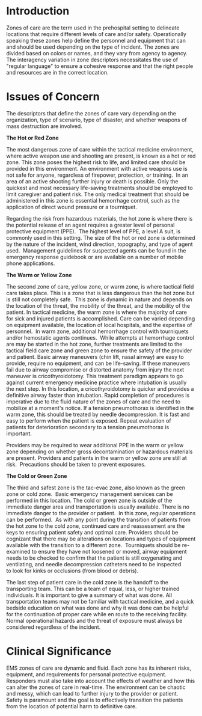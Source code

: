 # Introduction

Zones of care are the term used in the prehospital setting to delineate locations that require different levels of care and/or safety. Operationally speaking these zones help define the personnel and equipment that can and should be used depending on the type of incident. The zones are divided based on colors or names, and they vary from agency to agency.  The interagency variation in zone descriptors necessitates the use of "regular language" to ensure a cohesive response and that the right people and resources are in the correct location.

# Issues of Concern

The descriptors that define the zones of care vary depending on the organization, type of scenario, type of disaster, and whether weapons of mass destruction are involved.

**The Hot or Red Zone**

The most dangerous zone of care within the tactical medicine environment, where active weapon use and shooting are present, is known as a hot or red zone. This zone poses the highest risk to life, and limited care should be provided in this environment. An environment with active weapons use is not safe for anyone, regardless of firepower, protection, or training.  In an area of an active shooting further injury or death is possible. Only the quickest and most necessary life-saving treatments should be employed to limit caregiver and patient risk. The only medical treatment that should be administered in this zone is essential hemorrhage control, such as the application of direct wound pressure or a tourniquet.

Regarding the risk from hazardous materials, the hot zone is where there is the potential release of an agent requires a greater level of personal protective equipment (PPE).  The highest level of PPE, a level A suit, is commonly used in this setting. The size of the hot or red zone is determined by the nature of the incident, wind direction, topography, and type of agent used.  Management guidelines for suspected agents can be found in the emergency response guidebook or are available on a number of mobile phone applications.

**The Warm or Yellow Zone**

The second zone of care, yellow zone, or warm zone, is where tactical field care takes place. This is a zone that is less dangerous than the hot zone but is still not completely safe.  This zone is dynamic in nature and depends on the location of the threat, the mobility of the threat, and the mobility of the patient. In tactical medicine, the warm zone is where the majority of care for sick and injured patients is accomplished. Care can be varied depending on equipment available, the location of local hospitals, and the expertise of personnel.  In warm zone, additional hemorrhage control with tourniquets and/or hemostatic agents continues.  While attempts at hemorrhage control are may be started in the hot zone, further treatments are limited to the tactical field care zone and green zone to ensure the safety of the provider and patient. Basic airway maneuvers (chin lift, nasal airway) are easy to provide, require no equipment, and can be life-saving. If these maneuvers fail due to airway compromise or distorted anatomy from injury the next maneuver is cricothyroidotomy. This treatment paradigm appears to go against current emergency medicine practice where intubation is usually the next step. In this location, a cricothyroidotomy is quicker and provides a definitive airway faster than intubation. Rapid completion of procedures is imperative due to the fluid nature of the zones of care and the need to mobilize at a moment's notice. If a tension pneumothorax is identified in the warm zone, this should be treated by needle decompression. It is fast and easy to perform when the patient is exposed. Repeat evaluation of patients for deterioration secondary to a tension pneumothorax is important.

Providers may be required to wear additional PPE in the warm or yellow zone depending on whether gross decontamination or hazardous materials are present. Providers and patients in the warm or yellow zone are still at risk.  Precautions should be taken to prevent exposures.

**The Cold or Green Zone**

The third and safest zone is the tac-evac zone, also known as the green zone or cold zone.  Basic emergency management services can be performed in this location. The cold or green zone is outside of the immediate danger area and transportation is usually available. There is no immediate danger to the provider or patient.  In this zone, regular operations can be performed.  As with any point during the transition of patients from the hot zone to the cold zone, continued care and reassessment are the keys to ensuring patient safety and optimal care. Providers should be cognizant that there may be alterations on locations and types of equipment available with the transition to a different zone.  Tourniquets should be re-examined to ensure they have not loosened or moved, airway equipment needs to be checked to confirm that the patient is still oxygenating and ventilating, and needle decompression catheters need to be inspected to look for kinks or occlusions (from blood or debris).

The last step of patient care in the cold zone is the handoff to the transporting team. This can be a team of equal, less, or higher trained individuals. It is important to give a summary of what was done. All transportation teams may not be familiar with tactical medicine, and a quick bedside education on what was done and why it was done can be helpful for the continuation of proper care while en route to the receiving facility. Normal operational hazards and the threat of exposure must always be considered regardless of the incident.

# Clinical Significance

EMS zones of care are dynamic and fluid. Each zone has its inherent risks, equipment, and requirements for personal protective equipment. Responders must also take into account the effects of weather and how this can alter the zones of care in real-time. The environment can be chaotic and messy, which can lead to further injury to the provider or patient.  Safety is paramount and the goal is to effectively transition the patients from the location of potential harm to definitive care.